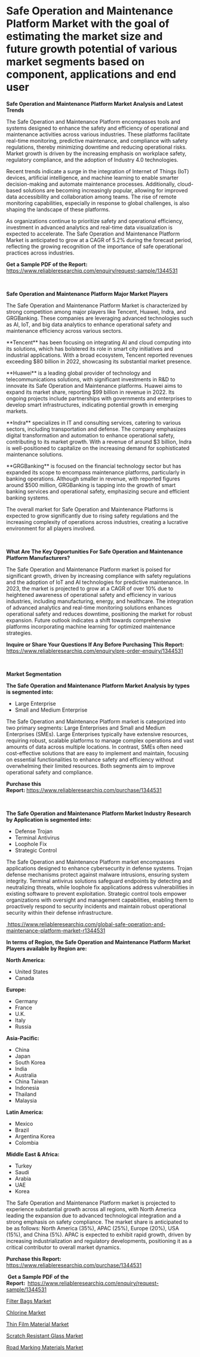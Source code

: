 <p><h1>Safe Operation and Maintenance Platform Market with the goal of estimating the market size and future growth potential of various market segments based on component, applications and end user</h1></p><p><strong>Safe Operation and Maintenance Platform Market Analysis and Latest Trends</strong></p>
<p><p>The Safe Operation and Maintenance Platform encompasses tools and systems designed to enhance the safety and efficiency of operational and maintenance activities across various industries. These platforms facilitate real-time monitoring, predictive maintenance, and compliance with safety regulations, thereby minimizing downtime and reducing operational risks. Market growth is driven by the increasing emphasis on workplace safety, regulatory compliance, and the adoption of Industry 4.0 technologies. </p><p>Recent trends indicate a surge in the integration of Internet of Things (IoT) devices, artificial intelligence, and machine learning to enable smarter decision-making and automate maintenance processes. Additionally, cloud-based solutions are becoming increasingly popular, allowing for improved data accessibility and collaboration among teams. The rise of remote monitoring capabilities, especially in response to global challenges, is also shaping the landscape of these platforms. </p><p>As organizations continue to prioritize safety and operational efficiency, investment in advanced analytics and real-time data visualization is expected to accelerate. The Safe Operation and Maintenance Platform Market is anticipated to grow at a CAGR of 5.2% during the forecast period, reflecting the growing recognition of the importance of safe operational practices across industries.</p></p>
<p><strong>Get a Sample PDF of the Report:&nbsp;</strong> <a href="https://www.reliableresearchiq.com/enquiry/request-sample/1344531?utm_campaign=1847&utm_medium=2&utm_source=Github&utm_content=ia&utm_term=11122024&utm_id=safe-operation-and-maintenance-platform">https://www.reliableresearchiq.com/enquiry/request-sample/1344531</a></p>
<p>&nbsp;</p>
<p><strong>Safe Operation and Maintenance Platform Major Market Players</strong></p>
<p><p>The Safe Operation and Maintenance Platform Market is characterized by strong competition among major players like Tencent, Huawei, Indra, and GRGBanking. These companies are leveraging advanced technologies such as AI, IoT, and big data analytics to enhance operational safety and maintenance efficiency across various sectors.</p><p>**Tencent** has been focusing on integrating AI and cloud computing into its solutions, which has bolstered its role in smart city initiatives and industrial applications. With a broad ecosystem, Tencent reported revenues exceeding $80 billion in 2022, showcasing its substantial market presence.</p><p>**Huawei** is a leading global provider of technology and telecommunications solutions, with significant investments in R&D to innovate its Safe Operation and Maintenance platforms. Huawei aims to expand its market share, reporting $99 billion in revenue in 2022. Its ongoing projects include partnerships with governments and enterprises to develop smart infrastructures, indicating potential growth in emerging markets.</p><p>**Indra** specializes in IT and consulting services, catering to various sectors, including transportation and defense. The company emphasizes digital transformation and automation to enhance operational safety, contributing to its market growth. With a revenue of around $3 billion, Indra is well-positioned to capitalize on the increasing demand for sophisticated maintenance solutions.</p><p>**GRGBanking** is focused on the financial technology sector but has expanded its scope to encompass maintenance platforms, particularly in banking operations. Although smaller in revenue, with reported figures around $500 million, GRGBanking is tapping into the growth of smart banking services and operational safety, emphasizing secure and efficient banking systems.</p><p>The overall market for Safe Operation and Maintenance Platforms is expected to grow significantly due to rising safety regulations and the increasing complexity of operations across industries, creating a lucrative environment for all players involved.</p></p>
<p>&nbsp;</p>
<p><strong>What Are The Key Opportunities For Safe Operation and Maintenance Platform Manufacturers?</strong></p>
<p><p>The Safe Operation and Maintenance Platform market is poised for significant growth, driven by increasing compliance with safety regulations and the adoption of IoT and AI technologies for predictive maintenance. In 2023, the market is projected to grow at a CAGR of over 10% due to heightened awareness of operational safety and efficiency in various industries, including manufacturing, energy, and healthcare. The integration of advanced analytics and real-time monitoring solutions enhances operational safety and reduces downtime, positioning the market for robust expansion. Future outlook indicates a shift towards comprehensive platforms incorporating machine learning for optimized maintenance strategies.</p></p>
<p><strong>Inquire or Share Your Questions If Any Before Purchasing This Report:</strong> <a href="https://www.reliableresearchiq.com/enquiry/pre-order-enquiry/1344531?utm_campaign=1847&utm_medium=2&utm_source=Github&utm_content=ia&utm_term=11122024&utm_id=safe-operation-and-maintenance-platform">https://www.reliableresearchiq.com/enquiry/pre-order-enquiry/1344531</a></p>
<p>&nbsp;</p>
<p><strong>Market Segmentation</strong></p>
<p><strong>The Safe Operation and Maintenance Platform Market Analysis by types is segmented into:</strong></p>
<p><ul><li>Large Enterprise</li><li>Small and Medium Enterprise</li></ul></p>
<p><p>The Safe Operation and Maintenance Platform market is categorized into two primary segments: Large Enterprises and Small and Medium Enterprises (SMEs). Large Enterprises typically have extensive resources, requiring robust, scalable platforms to manage complex operations and vast amounts of data across multiple locations. In contrast, SMEs often need cost-effective solutions that are easy to implement and maintain, focusing on essential functionalities to enhance safety and efficiency without overwhelming their limited resources. Both segments aim to improve operational safety and compliance.</p></p>
<p><strong>Purchase this Report:&nbsp;</strong><a href="https://www.reliableresearchiq.com/purchase/1344531?utm_campaign=1847&utm_medium=2&utm_source=Github&utm_content=ia&utm_term=11122024&utm_id=safe-operation-and-maintenance-platform">https://www.reliableresearchiq.com/purchase/1344531</a></p>
<p>&nbsp;</p>
<p><strong>The Safe Operation and Maintenance Platform Market Industry Research by Application is segmented into:</strong></p>
<p><ul><li>Defense Trojan</li><li>Terminal Antivirus</li><li>Loophole Fix</li><li>Strategic Control</li></ul></p>
<p><p>The Safe Operation and Maintenance Platform market encompasses applications designed to enhance cybersecurity in defense systems. Trojan defense mechanisms protect against malware intrusions, ensuring system integrity. Terminal antivirus solutions safeguard endpoints by detecting and neutralizing threats, while loophole fix applications address vulnerabilities in existing software to prevent exploitation. Strategic control tools empower organizations with oversight and management capabilities, enabling them to proactively respond to security incidents and maintain robust operational security within their defense infrastructure.</p></p>
<p><a href="https://www.reliableresearchiq.com/global-safe-operation-and-maintenance-platform-market-r1344531?utm_campaign=1847&utm_medium=2&utm_source=Github&utm_content=ia&utm_term=11122024&utm_id=safe-operation-and-maintenance-platform">&nbsp;https://www.reliableresearchiq.com/global-safe-operation-and-maintenance-platform-market-r1344531</a></p>
<p><strong>In terms of Region, the Safe Operation and Maintenance Platform Market Players available by Region are:</strong></p>
<p>
    <p> <strong> North America: </strong>
        <ul>
            <li>United States</li>
            <li>Canada</li>
        </ul>
        </p> 
    <p> <strong> Europe: </strong>
        <ul>
            <li>Germany</li>
            <li>France</li>
            <li>U.K.</li>
            <li>Italy</li>
            <li>Russia</li>
        </ul>
        </p> 
    <p> <strong> Asia-Pacific: </strong>
        <ul>
            <li>China</li>
            <li>Japan</li>
            <li>South Korea</li>
            <li>India</li>
            <li>Australia</li>
            <li>China Taiwan</li>
            <li>Indonesia</li>
            <li>Thailand</li>
            <li>Malaysia</li>
        </ul>
        </p> 
    <p> <strong> Latin America: </strong>
        <ul>
            <li>Mexico</li>
            <li>Brazil</li>
            <li>Argentina Korea</li>
            <li>Colombia</li>
        </ul>
        </p> 
    <p> <strong> Middle East & Africa: </strong>
        <ul>
            <li>Turkey</li>
            <li>Saudi</li>
            <li>Arabia</li>
            <li>UAE</li>
            <li>Korea</li>
        </ul>
    </p>
    </p>
<p><p>The Safe Operation and Maintenance Platform market is projected to experience substantial growth across all regions, with North America leading the expansion due to advanced technological integration and a strong emphasis on safety compliance. The market share is anticipated to be as follows: North America (35%), APAC (25%), Europe (20%), USA (15%), and China (5%). APAC is expected to exhibit rapid growth, driven by increasing industrialization and regulatory developments, positioning it as a critical contributor to overall market dynamics.</p></p>
<p><strong>Purchase this Report: </strong><a href="https://www.reliableresearchiq.com/purchase/1344531?utm_campaign=1847&utm_medium=2&utm_source=Github&utm_content=ia&utm_term=11122024&utm_id=safe-operation-and-maintenance-platform">https://www.reliableresearchiq.com/purchase/1344531</a></p>
<p>&nbsp;<strong>Get a Sample PDF of the Report:&nbsp;&nbsp;</strong><a href="https://www.reliableresearchiq.com/enquiry/request-sample/1344531?utm_campaign=1847&utm_medium=2&utm_source=Github&utm_content=ia&utm_term=11122024&utm_id=safe-operation-and-maintenance-platform">https://www.reliableresearchiq.com/enquiry/request-sample/1344531</a></p>
<p><strong></strong></p>
<p><p><a href="https://www.linkedin.com/pulse/projected-65-cagr-filter-bags-market-2024-2031-trend-analysis-hujme?utm_campaign=1847&utm_medium=2&utm_source=Github&utm_content=ia&utm_term=11122024&utm_id=safe-operation-and-maintenance-platform">Filter Bags Market</a></p><p><a href="https://www.linkedin.com/pulse/detailed-report-thesize-dynamics-expected-growth-62-cagrof-y8dhe?utm_campaign=1847&utm_medium=2&utm_source=Github&utm_content=ia&utm_term=11122024&utm_id=safe-operation-and-maintenance-platform">Chlorine Market</a></p><p><a href="https://www.linkedin.com/pulse/assessing-impact-recent-trends-thin-film-material-market-slade?utm_campaign=1847&utm_medium=2&utm_source=Github&utm_content=ia&utm_term=11122024&utm_id=safe-operation-and-maintenance-platform">Thin Film Material Market</a></p><p><a href="https://www.linkedin.com/pulse/scratch-resistant-glass-industry-research-covering-multiple-hx2te?utm_campaign=1847&utm_medium=2&utm_source=Github&utm_content=ia&utm_term=11122024&utm_id=safe-operation-and-maintenance-platform">Scratch Resistant Glass Market</a></p><p><a href="https://www.linkedin.com/pulse/forecast-of93-cagr-study-road-marking-materials-market-k5r2e?utm_campaign=1847&utm_medium=2&utm_source=Github&utm_content=ia&utm_term=11122024&utm_id=safe-operation-and-maintenance-platform">Road Marking Materials Market</a></p></p>